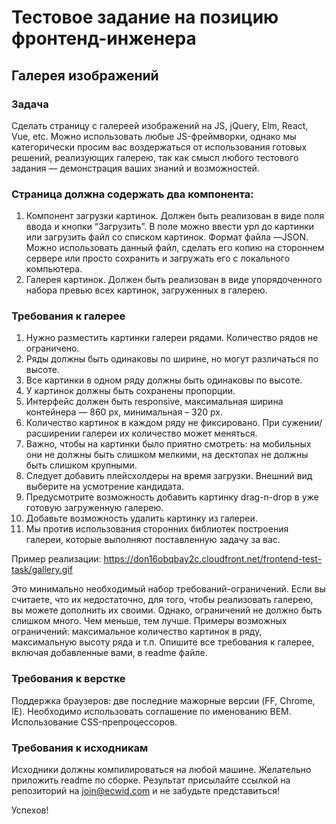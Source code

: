 # Тестовое задание на позицию фронтенд-инженера
## Галерея изображений

### Задача
Сделать страницу с галереей изображений на JS, jQuery, Elm, React, Vue, etc. Можно использовать любые JS-фреймворки, однако мы категорически просим вас воздержаться от использования готовых решений, реализующих галерею, так как смысл любого тестового задания — демонстрация ваших знаний и возможностей.

### Страница должна содержать два компонента:
1. Компонент загрузки картинок.
Должен быть реализован в виде поля ввода и кнопки “Загрузить”. В поле можно ввести урл до картинки или загрузить файл со списком картинок. Формат файла —JSON. Можно использовать данный файл, сделать его копию на стороннем сервере или просто сохранить и загружать его с локального компьютера.
2. Галерея картинок.
Должен быть реализован в виде упорядоченного набора превью всех картинок, загруженных в галерею.

### Требования к галерее
1. Нужно разместить картинки галереи рядами. Количество рядов не ограничено.
2. Ряды должны быть одинаковы по ширине, но могут различаться по высоте. 
3. Все картинки в одном ряду должны быть одинаковы по высоте.
4. У картинок должны быть сохранены пропорции.
5. Интерфейс должен быть responsive, максимальная ширина контейнера — 860 px, минимальная – 320 px.
6. Количество картинок в каждом ряду не фиксировано. При сужении/расширении галереи их количество может меняться. 
7. Важно, чтобы на картинки было приятно смотреть: на мобильных они не должны быть слишком мелкими, на десктопах не должны быть слишком крупными.
8. Следует добавить плейсхолдеры на время загрузки. Внешний вид выберите на усмотрение кандидата.
9. Предусмотрите  возможность добавить картинку drag-n-drop в уже готовую загруженную галерею.
10. Добавьте возможность удалить картинку из галереи.
11. Мы против использования сторонних библиотек построения галереи, которые выполняют поставленную задачу за вас.

Пример реализации:  https://don16obqbay2c.cloudfront.net/frontend-test-task/gallery.gif 

Это минимально необходимый набор требований-ограничений. Если вы считаете, что их недостаточно, для того, чтобы реализовать галерею, вы можете дополнить их своими. Однако, ограничений не должно быть слишком много. Чем меньше, тем лучше. Примеры возможных ограничений: максимальное количество картинок в ряду, максимальную высоту ряда и т.п. Опишите все требования к галерее, включая добавленные вами, в readme файле. 

### Требования к верстке
Поддержка браузеров: две последние мажорные версии (FF, Chrome, IE).
Необходимо использовать соглашение по именованию BEM.
Использование CSS-препроцессоров.

### Требования к исходникам
Исходники должны компилироваться на любой машине. Желательно приложить readme по сборке.
Результат присылайте ссылкой на репозиторий на join@ecwid.com и не забудьте представиться!

Успехов!
